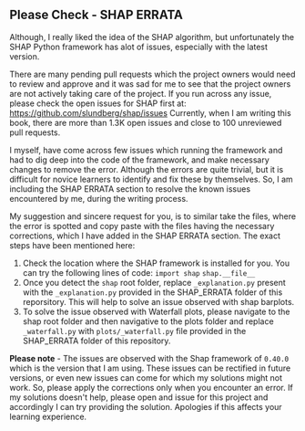 ## Please Check - SHAP ERRATA

Although, I really liked the idea of the SHAP algorithm, but unfortunately the SHAP Python framework has alot of issues, especially with the latest version.

There are many pending pull requests which the project owners would need to review and approve and it was sad for me to see that the project owners are not actively taking care of the project.
If you run across any issue, please check the open issues for SHAP first at: https://github.com/slundberg/shap/issues
Currently, when I am writing this book, there are more than 1.3K open issues and close to 100 unreviewed pull requests.

I myself, have come across few issues which running the framework and had to dig deep into the code of the framework, and make necessary changes to remove the error. Although the errors are quite trivial, but it is difficult for novice learners to identify and fix these by themselves. So, I am including the SHAP ERRATA section to resolve the known issues encountered by me, during the writing process.

My suggestion and sincere request for you, is to similar take the files, where the error is spotted and copy paste with the files having the necessary corrections, which I have added in the SHAP ERRATA section.
The exact steps have been mentioned here:
1. Check the location where the SHAP framework is installed for you. You can try the following lines of code:
`import shap`
`shap.__file__`
2. Once you detect the `shap` root folder, replace `_explanation.py` present with the `_explanation.py` provided in the SHAP_ERRATA folder of this reporsitory. 
This will help to solve an issue observed with shap barplots.
3. To solve the issue observed with Waterfall plots, please navigate to the shap root folder and then navigative to the plots folder and replace `_waterfall.py` with `plots/_waterfall.py` file provided in the SHAP_ERRATA folder of this repository.

**Please note** - The issues are observed with the Shap framework of `0.40.0` which is the version that I am using. These issues can be rectified in future versions, or even new issues can come for which my solutions might not work. So, please apply the corrections only when you encounter an error. If my solutions doesn't help, please open and issue for this project and accordingly I can try providing the solution. Apologies if this affects your learning experience. 